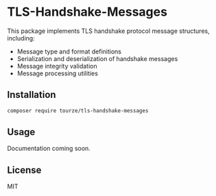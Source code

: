 # TLS-Handshake-Messages

This package implements TLS handshake protocol message structures, including:

- Message type and format definitions
- Serialization and deserialization of handshake messages
- Message integrity validation
- Message processing utilities

## Installation

```bash
composer require tourze/tls-handshake-messages
```

## Usage

Documentation coming soon.

## License

MIT 